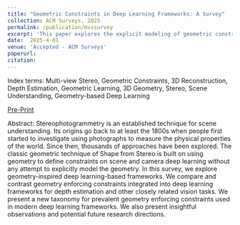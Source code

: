 ```yaml
---
title: "Geometric Constraints in Deep Learning Frameworks: A Survey"
collection: ACM Surveys, 2025
permalink: /publication/mvssurvey
excerpt: 'This paper explores the explicit modeling of geometric constraints in Deep Learning frameworks centered around depth estimation and stereo problems.'
date:  2025-4-01
venue: 'Accepted - ACM Surveys'
paperurl: 
citation: 
---
```

Index terms: Multi-view Stereo, Geometric Constraints, 3D Reconstruction, Depth Estimation, Geometric Learning, 3D Geometry, Stereo, Scene Understanding, Geometry-based Deep Learning

[Pre-Print](https://arxiv.org/abs/2403.12431)

Abstract: Stereophotogrammetry is an established technique for scene understanding. 
    Its origins go back to at least the 1800s when people first started to investigate 
    using photographs to measure the physical properties of the world. 
    Since then, thousands of approaches have been explored. 
    The classic geometric technique of Shape from Stereo is 
    built on using geometry to define constraints on scene and camera
    deep learning without any attempt to explicitly model the geometry. 
    In this survey, we explore geometry-inspired deep learning-based frameworks. 
    We compare and contrast geometry enforcing constraints integrated 
    into deep learning frameworks for depth estimation and other closely 
    related vision tasks. We present a new taxonomy for prevalent 
    geometry enforcing constraints used in modern deep learning frameworks. 
    We also present insightful observations and potential future research directions.
